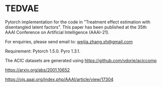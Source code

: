 # TEDVAE
 
 
Pytorch implementation for the code in "Treatment effect estimation with disentangled latent factors".
This paper has been published at the 35th AAAI Conference on Artificial Intelligence (AAAI-21).

For enquiries, please send email to: weijia.zhang.xh@gmail.com

Requirement: 
Pytorch 1.5.0.
Pyro 1.3.1.

The ACIC datasets are generated using https://github.com/vdorie/aciccomp

https://arxiv.org/abs/2001.10652

https://ojs.aaai.org/index.php/AAAI/article/view/17304
